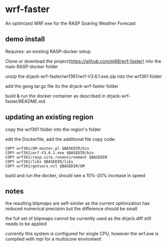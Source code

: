 # wrf-faster
An optimized WRF.exe for the RASP Soaring Weather Forecast

## demo install 
Requires: an existing RASP-docker setup

Clone or download the project{https://github.com/pj68/wrf-faster} into the main RASP-docker folder

unzip the drjack-wrf-faster/wrf361/wrf-V3.6.1.exe.zip into the wrf361 folder

add the geog.tar.gz file ito the drjack-wrf-faster folder

build & run the docker container as described in drjack-wrf-faster/README.md


## updating an existing region

copy the wrf361 folder into the region's folder

edit the Dockerfile, add the additional file copy code:
```
COPY wrf361/GM-master.pl $BASEDIR/bin
COPY wrf361/wrf-V3.6.1.exe $BASEDIR/bin
COPY wrf361/rasp.site.runenvironment $BASEDIR
COPY wrf361/libs $BASEDIR/libs
COPY wrf361/getvars.ncl $BASEDIR/GM
```
build and run the docker, should see a 10%-20% increase in speed

## notes
the resulting blipmaps are self-similer as the current optimization has reduced numerical precision but the difference should be small

the full set of blipmaps cannot be currently used as the drjack.diff still needs to be applied 

currently this system is configured for single CPU, however the wrf.exe is complied with mpi for a multocore enviroment

